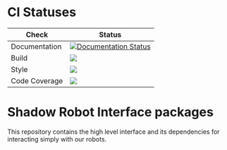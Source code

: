 # CI Statuses

Check | Status
---|---
Documentation|[![Documentation Status](https://readthedocs.org/projects/dexterous-hand/badge/?version=latest)](https://dexterous-hand.readthedocs.io/en/latest/?badge=latest)|
Build|[<img src="https://codebuild.eu-west-2.amazonaws.com/badges?uuid=eyJlbmNyeXB0ZWREYXRhIjoiVEhxbUF5OFdjcG5RVFVEbGpHUFJXODVJRGszSHpNc1RRWlZvZm0yQ0lBNTNJQmV6RkIvWUxvMHp0NG02WGpQRlg4YXM1WXZtcDZoYjVXdzhPZlNlOE5RPSIsIml2UGFyYW1ldGVyU3BlYyI6IlFoNW1nK2lPN0l6TmdNRWYiLCJtYXRlcmlhbFNldFNlcmlhbCI6MX0%3D&branch=melodic-devel"/>](https://eu-west-2.console.aws.amazon.com/codesuite/codebuild/projects/auto_sr_interface_melodic-devel_install_check/)
Style|[<img src="https://codebuild.eu-west-2.amazonaws.com/badges?uuid=eyJlbmNyeXB0ZWREYXRhIjoieHk2MkVxZVhqNlRYaVU1R2RycVJja0VVbDk2RTR5U3ZRMFNWRlkwanZUYXVxbk5mYW1wL0ZvWmNySDVNMURnV2trTTVEK0tkdTMyTXNyRy9HTWc4aWNnPSIsIml2UGFyYW1ldGVyU3BlYyI6IjRsL0VURzhCMkg0OW8yc2giLCJtYXRlcmlhbFNldFNlcmlhbCI6MX0%3D&branch=melodic-devel"/>](https://eu-west-2.console.aws.amazon.com/codesuite/codebuild/projects/auto_sr_interface_melodic-devel_style_check/)
Code Coverage|[<img src="https://codebuild.eu-west-2.amazonaws.com/badges?uuid=eyJlbmNyeXB0ZWREYXRhIjoiVnRxRjBCZ3pVYVhpVWttaEtRMG05UFZVdHB4Z2J5TEF4R3EwZHRldnAwSVBsM1BKdWRqVFlUd2d6Vk9QTW1EM0ZzUFFHZEJvY09kN3lBTUdWVFZIVHNvPSIsIml2UGFyYW1ldGVyU3BlYyI6IlROSlRBQkVPODVKOUJob2kiLCJtYXRlcmlhbFNldFNlcmlhbCI6MX0%3D&branch=melodic-devel"/>](https://eu-west-2.console.aws.amazon.com/codesuite/codebuild/projects/auto_sr_interface_melodic-devel_code_coverage/)

# Shadow Robot Interface packages
This repository contains the high level interface and its dependencies for interacting simply with our robots.

